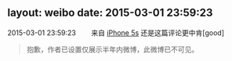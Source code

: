 layout: weibo
date: 2015-03-01 23:59:23
---
2015-03-01 23:59:23  &nbsp;&nbsp;&nbsp;&nbsp;&nbsp;&nbsp; 来自 <a href="sinaweibo://customweibosource" rel="nofollow">iPhone 5s</a>
还是这篇评论更中肯[good]
>  抱歉，作者已设置仅展示半年内微博，此微博已不可见。 ​​​
